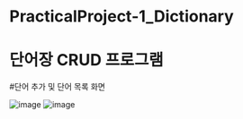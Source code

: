# PracticalProject-1_Dictionary
# 단어장 CRUD 프로그램

#단어 추가 및 단어 목록 화면


![image](https://github.com/apple0605a/PracticalProject-1_Dictionary/assets/124647328/fe021bc0-a9ca-4b10-ab29-c3c06876de95)
![image](https://github.com/apple0605a/PracticalProject-1_Dictionary/assets/124647328/37200344-c838-4167-87a3-4779f7be0221)
